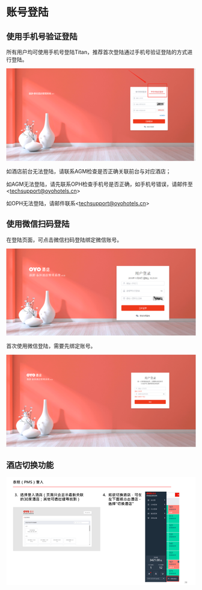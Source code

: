 # 账号登陆

## 使用手机号验证登陆

所有用户均可使用手机号登陆Titan，推荐首次登陆通过手机号验证登陆的方式进行登陆。

![](../../.gitbook/assets/image%20%28195%29.png)

  
如酒店前台无法登陆，请联系AGM检查是否正确关联前台与对应酒店；

如AGM无法登陆，请先联系OPH检查手机号是否正确，如手机号错误，请邮件至&lt;techsupport@oyohotels.cn&gt;

如OPH无法登陆，请邮件联系&lt;techsupport@oyohotels.cn&gt;

## 使用微信扫码登陆

在登陆页面，可点击微信扫码登陆绑定微信账号。

![&#x70B9;&#x51FB;&#x5FAE;&#x4FE1;&#x626B;&#x7801;&#x767B;&#x9646;](../../.gitbook/assets/image%20%2858%29.png)

首次使用微信登陆，需要先绑定账号。

![&#x9996;&#x6B21;&#x4F7F;&#x7528;&#x5FAE;&#x4FE1;&#x767B;&#x9646;&#xFF0C;&#x5728;&#x7ED1;&#x5B9A;&#x8D26;&#x53F7;&#x9875;&#x9762;&#x8F93;&#x5165;&#x624B;&#x673A;&#x53F7;&#x4E0E;&#x5BC6;&#x7801;&#xFF0C;&#x7ED1;&#x5B9A;&#x5FAE;&#x4FE1;&#x8D26;&#x53F7;](../../.gitbook/assets/image%20%28165%29.png)

## 酒店切换功能

![](../../.gitbook/assets/image%20%2828%29.png)



